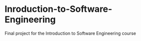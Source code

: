 # Inroduction-to-Software-Engineering
Final project for the Introduction to Software Engineering course
